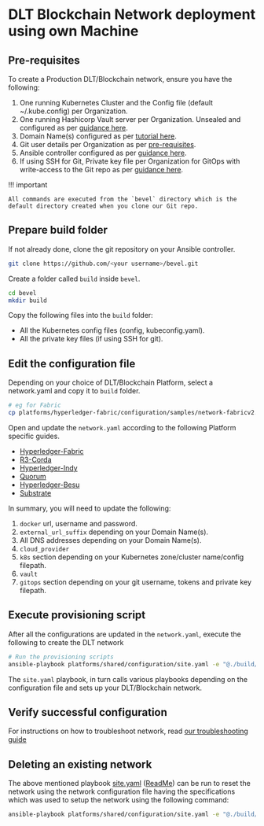 [//]: # (##############################################################################################)
[//]: # (Copyright Accenture. All Rights Reserved.)
[//]: # (SPDX-License-Identifier: Apache-2.0)
[//]: # (##############################################################################################)

# DLT Blockchain Network deployment using own Machine
## Pre-requisites
To create a Production DLT/Blockchain network, ensure you have the following:

1. One running Kubernetes Cluster and the Config file (default ~/.kube.config) per Organization.
1. One running Hashicorp Vault server per Organization. Unsealed and configured as per [guidance here](../getting-started/configure-prerequisites.md#vaultunseal).
1. Domain Name(s) configured as per [tutorial here](../tutorials/dns-settings.md).
1. Git user details per Organization as per [pre-requisites](../getting-started/configure-prerequisites.md#gitops-authentication).
1. Ansible controller configured as per [guidance here](../getting-started/prerequisites-machine.md).
1. If using SSH for Git, Private key file per Organization for GitOps with write-access to the Git repo as per [guidance here](../getting-started/configure-prerequisites.md#gitops-authentication).

!!! important
        
    All commands are executed from the `bevel` directory which is the default directory created when you clone our Git repo.

## Prepare build folder
If not already done, clone the git repository on your Ansible controller.
```bash
git clone https://github.com/<your username>/bevel.git
```
Create a folder called `build` inside `bevel`.
```bash
cd bevel
mkdir build
```
Copy the following files into the `build` folder:

* All the Kubernetes config files (config, kubeconfig.yaml).
* All the private key files (if using SSH for git).
    
## Edit the configuration file
Depending on your choice of DLT/Blockchain Platform, select a network.yaml and copy it to `build` folder.
```bash
# eg for Fabric
cp platforms/hyperledger-fabric/configuration/samples/network-fabricv2.yaml build/network.yaml
```
Open and update the `network.yaml` according to the following Platform specific guides.

- [Hyperledger-Fabric](../guides/networkyaml-fabric.md)
- [R3-Corda](../guides/networkyaml-corda.md)    
- [Hyperledger-Indy](../guides/networkyaml-indy.md)
- [Quorum](../guides/networkyaml-quorum.md) 
- [Hyperledger-Besu](../guides/networkyaml-besu.md)
- [Substrate](../guides/networkyaml-substrate.md)

In summary, you will need to update the following:

1. `docker` url, username and password.
1. `external_url_suffix` depending on your Domain Name(s).
1. All DNS addresses depending on your Domain Name(s).
1. `cloud_provider`
1. `k8s` section depending on your Kubernetes zone/cluster name/config filepath.
1. `vault`
1. `gitops` section depending on your git username, tokens and private key filepath.

## Execute provisioning script

After all the configurations are updated in the `network.yaml`, execute the following to create the DLT network
```bash
# Run the provisioning scripts
ansible-playbook platforms/shared/configuration/site.yaml -e "@./build/network.yaml" 

```
The `site.yaml` playbook, in turn calls various playbooks depending on the configuration file and sets up your DLT/Blockchain network.

## Verify successful configuration

For instructions on how to troubleshoot network, read [our troubleshooting guide](../references/troubleshooting.md)

## Deleting an existing network
The above mentioned playbook [site.yaml](https://github.com/hyperledger/bevel/tree/main/platforms/shared/configuration/site.yaml) ([ReadMe](https://github.com/hyperledger/bevel/tree/main/platforms/shared/configuration/)) can be run to reset the network using the network configuration file having the specifications which was used to setup the network using the following command:
```bash
ansible-playbook platforms/shared/configuration/site.yaml -e "@./build/network.yaml" -e "reset=true"
```
